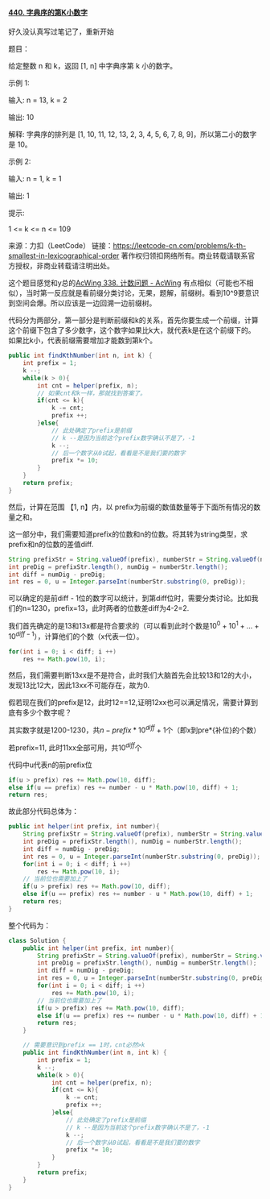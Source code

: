 #### [440. 字典序的第K小数字](https://leetcode-cn.com/problems/k-th-smallest-in-lexicographical-order/)

好久没认真写过笔记了，重新开始



题目：

给定整数 n 和 k，返回  [1, n] 中字典序第 k 小的数字。

 

示例 1:

输入: n = 13, k = 2

输出: 10

解释: 字典序的排列是 [1, 10, 11, 12, 13, 2, 3, 4, 5, 6, 7, 8, 9]，所以第二小的数字是 10。

示例 2:

输入: n = 1, k = 1

输出: 1


提示:

1 <= k <= n <= 109

来源：力扣（LeetCode）
链接：https://leetcode-cn.com/problems/k-th-smallest-in-lexicographical-order
著作权归领扣网络所有。商业转载请联系官方授权，非商业转载请注明出处。



这个题目感觉和y总的[AcWing 338. 计数问题 - AcWing](https://www.acwing.com/activity/content/problem/content/1009/) 有点相似（可能也不相似），当时第一反应就是看前缀分类讨论，无果，题解，前缀树。看到10^9要意识到空间会爆。所以应该是一边回溯一边前缀树。



代码分为两部分，第一部分是判断前缀和k的关系，首先你要生成一个前缀，计算这个前缀下包含了多少数字，这个数字如果比k大，就代表k是在这个前缀下的。如果比k小，代表前缀需要增加才能数到第k个。

```java
public int findKthNumber(int n, int k) {
    int prefix = 1;
    k --;
    while(k > 0){
        int cnt = helper(prefix, n);
        // 如果cnt和k一样，那就找到答案了。
        if(cnt <= k){
            k -= cnt;
            prefix ++; 
        }else{
            // 此处确定了prefix是前缀
            // k --是因为当前这个prefix数字确认不是了，-1
            k --;
            // 后一个数字从0试起，看看是不是我们要的数字
            prefix *= 10;
        }
    }
    return prefix;
}
```

然后，计算在范围 【1, n】内，以 prefix为前缀的数值数量等于下面所有情况的数量之和。

这一部分中，我们需要知道prefix的位数和n的位数。将其转为string类型，求prefix和n的位数的差值diff.

```java
String prefixStr = String.valueOf(prefix), numberStr = String.valueOf(number);
int preDig = prefixStr.length(), numDig = numberStr.length();
int diff = numDig - preDig;
int res = 0, u = Integer.parseInt(numberStr.substring(0, preDig));
```



可以确定的是前diff - 1位的数字可以统计，到第diff位时，需要分类讨论。比如我们的n=1230，prefix=13，此时两者的位数差diff为4-2=2.

我们首先确定的是13和13x都是符合要求的（可以看到此时个数是$10^0+10^1+...+10^{diff-1}$），计算他们的个数（x代表一位）。

```java
for(int i = 0; i < diff; i ++)
    res += Math.pow(10, i);
```

然后，我们需要判断13xx是不是符合，此时我们大脑首先会比较13和12的大小，发现13比12大，因此13xx不可能存在，故为0.

假若现在我们的prefix是12，此时12==12,证明12xx也可以满足情况，需要计算到底有多少个数字呢？

其实数字就是1200-1230，共$n - prefix * 10^{diff} + 1$个（即x到pre*{补位}的个数）

若prefix=11, 此时11xx全部可用，共$10^{diff}$个

代码中u代表n的前prefix位

```java
if(u > prefix) res += Math.pow(10, diff);
else if(u == prefix) res += number - u * Math.pow(10, diff) + 1;
return res;
```

故此部分代码总体为：

```java
public int helper(int prefix, int number){
    String prefixStr = String.valueOf(prefix), numberStr = String.valueOf(number);
    int preDig = prefixStr.length(), numDig = numberStr.length();
    int diff = numDig - preDig;
    int res = 0, u = Integer.parseInt(numberStr.substring(0, preDig));
    for(int i = 0; i < diff; i ++)
        res += Math.pow(10, i);
    // 当前位也需要加上了
    if(u > prefix) res += Math.pow(10, diff);
    else if(u == prefix) res += number - u * Math.pow(10, diff) + 1;
    return res;
}

```



整个代码为：

```java
class Solution {
    public int helper(int prefix, int number){
        String prefixStr = String.valueOf(prefix), numberStr = String.valueOf(number);
        int preDig = prefixStr.length(), numDig = numberStr.length();
        int diff = numDig - preDig;
        int res = 0, u = Integer.parseInt(numberStr.substring(0, preDig));
        for(int i = 0; i < diff; i ++)
            res += Math.pow(10, i);
        // 当前位也需要加上了
        if(u > prefix) res += Math.pow(10, diff);
        else if(u == prefix) res += number - u * Math.pow(10, diff) + 1;
        return res;
    }

    // 需要意识到prefix == 1时，cnt必然>k
    public int findKthNumber(int n, int k) {
        int prefix = 1;
        k --;
        while(k > 0){
            int cnt = helper(prefix, n);
            if(cnt <= k){
                k -= cnt;
                prefix ++; 
            }else{
                // 此处确定了prefix是前缀
                // k --是因为当前这个prefix数字确认不是了，-1
                k --;
                // 后一个数字从0试起，看看是不是我们要的数字
                prefix *= 10;
            }
        }
        return prefix;
    }
}
```


